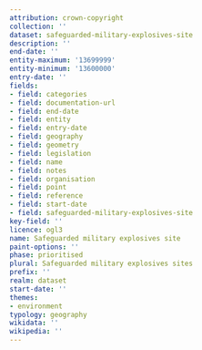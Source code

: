 ```yaml
---
attribution: crown-copyright
collection: ''
dataset: safeguarded-military-explosives-site
description: ''
end-date: ''
entity-maximum: '13699999'
entity-minimum: '13600000'
entry-date: ''
fields:
- field: categories
- field: documentation-url
- field: end-date
- field: entity
- field: entry-date
- field: geography
- field: geometry
- field: legislation
- field: name
- field: notes
- field: organisation
- field: point
- field: reference
- field: start-date
- field: safeguarded-military-explosives-site
key-field: ''
licence: ogl3
name: Safeguarded military explosives site
paint-options: ''
phase: prioritised
plural: Safeguarded military explosives sites
prefix: ''
realm: dataset
start-date: ''
themes:
- environment
typology: geography
wikidata: ''
wikipedia: ''
---
```


